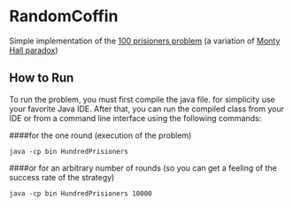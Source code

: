 # RandomCoffin

Simple implementation of the [100 prisioners problem](https://en.wikipedia.org/wiki/100_prisoners_problem) (a variation of [Monty Hall paradox](https://en.wikipedia.org/wiki/Monty_Hall_problem))


## How to Run

To run the problem, you must first compile the java file. for simplicity use your favorite Java IDE.
After that, you can run the compiled class from your IDE or from a command line interface using the following commands:



####for the one round (execution of the problem)

    java -cp bin HundredPrisioners


####or for an arbitrary number of rounds (so you can get a feeling of the success rate of the strategy)

    java -cp bin HundredPrisioners 10000

